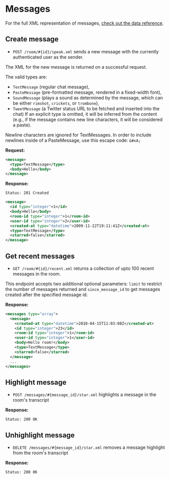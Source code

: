 Messages
========

For the full XML representation of messages, [check out the data reference](https://github.com/37signals/campfire-api/blob/master/sections/data_reference.md#message).


Create message
--------------

* `POST /room/#{id}/speak.xml` sends a new message with the currently authenticated user as the sender.

The XML for the new message is returned on a successful request.

The valid types are:

* `TextMessage` (regular chat message),
* `PasteMessage` (pre-formatted message, rendered in a fixed-width font),
* `SoundMessage` (plays a sound as determined by the message, which can be either `rimshot`, `crickets`, or `trombone`),
* `TweetMessage` (a Twitter status URL to be fetched and inserted into the chat)
If an explicit type is omitted, it will be inferred from the content (e.g., if the message contains new line characters, it will be considered a paste).

Newline characters are ignored for TextMessages. In order to include newlines inside of a PasteMessage, use this escape code: `&#xA;`

**Request:**

``` xml
<message>
  <type>TextMessage</type>
  <body>Hello</body>
</message>
```

**Response:**

    Status: 201 Created

``` xml
<message>
  <id type="integer">1</id>
  <body>Hello</body>
  <room-id type="integer">1</room-id>
  <user-id type="integer">2</user-id>
  <created-at type="datetime">2009-11-22T19:11:41Z</created-at>
  <type>TextMessage</type>
  <starred>false</starred>
</message>
```

Get recent messages
-------------------

* `GET /room/#{id}/recent.xml` returns a collection of upto 100 recent messages in the room. 

This endpoint accepts two additional optional parameters: `limit` to restrict the number of messages returned and `since_message_id` to get messages created after the specified message id.

**Response:**

``` xml
<messages type="array">
  <message>
    <created-at type="datetime">2010-04-15T11:03:08Z</created-at>
    <id type="integer">23</id>
    <room-id type="integer">1</room-id>
    <user-id type="integer">1</user-id>
    <body>Hello room!</body>
    <type>TextMessage</type>
    <starred>false</starred>
  </message>
  ...
</messages>
```


Highlight message
-----------------

* `POST /messages/#{message_id}/star.xml` highlights a message in the room's transcript

**Response:**

    Status: 200 OK


Unhighlight message
-------------------

* `DELETE /messages/#{message_id}/star.xml` removes a message highlight from the room's transcript

**Response:**

    Status: 200 OK
